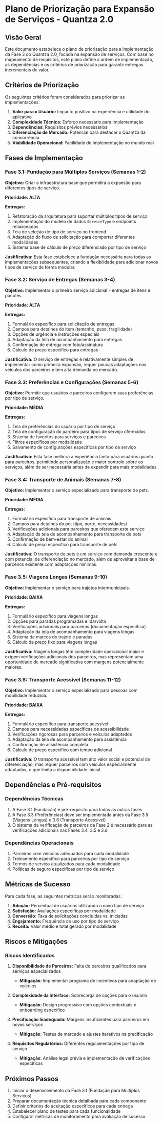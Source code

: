 # Plano de Priorização para Expansão de Serviços - Quantza 2.0

## Visão Geral

Este documento estabelece o plano de priorização para a implementação da Fase 3 do Quantza 2.0, focada na expansão de serviços. Com base no mapeamento de requisitos, este plano define a ordem de implementação, as dependências e os critérios de priorização para garantir entregas incrementais de valor.

## Critérios de Priorização

Os seguintes critérios foram considerados para priorizar as implementações:

1. **Valor para o Usuário:** Impacto positivo na experiência e utilidade do aplicativo
2. **Complexidade Técnica:** Esforço necessário para implementação
3. **Dependências:** Requisitos prévios necessários
4. **Diferenciação de Mercado:** Potencial para destacar o Quantza da concorrência
5. **Viabilidade Operacional:** Facilidade de implementação no mundo real

## Fases de Implementação

### Fase 3.1: Fundação para Múltiplos Serviços (Semanas 1-2)

**Objetivo:** Criar a infraestrutura base que permitirá a expansão para diferentes tipos de serviço.

**Prioridade: ALTA**

**Entregas:**
1. Refatoração da arquitetura para suportar múltiplos tipos de serviço
2. Implementação do modelo de dados `ServiceType` e endpoints relacionados
3. Tela de seleção de tipo de serviço no frontend
4. Adaptação do fluxo de solicitação para comportar diferentes modalidades
5. Sistema base de cálculo de preço diferenciado por tipo de serviço

**Justificativa:** Esta fase estabelece a fundação necessária para todas as implementações subsequentes, criando a flexibilidade para adicionar novos tipos de serviço de forma modular.

### Fase 3.2: Serviço de Entregas (Semanas 3-4)

**Objetivo:** Implementar o primeiro serviço adicional - entregas de itens e pacotes.

**Prioridade: ALTA**

**Entregas:**
1. Formulário específico para solicitação de entregas
2. Campos para detalhes do item (tamanho, peso, fragilidade)
3. Opções de urgência e instruções especiais
4. Adaptação da tela de acompanhamento para entregas
5. Confirmação de entrega com foto/assinatura
6. Cálculo de preço específico para entregas

**Justificativa:** O serviço de entregas é relativamente simples de implementar como primeira expansão, requer poucas adaptações nos veículos dos parceiros e tem alta demanda no mercado.

### Fase 3.3: Preferências e Configurações (Semanas 5-6)

**Objetivo:** Permitir que usuários e parceiros configurem suas preferências por tipo de serviço.

**Prioridade: MÉDIA**

**Entregas:**
1. Tela de preferências do usuário por tipo de serviço
2. Tela de configuração do parceiro para tipos de serviço oferecidos
3. Sistema de favoritos para serviços e parceiros
4. Filtros específicos por modalidade
5. Salvamento de configurações específicas por tipo de serviço

**Justificativa:** Esta fase melhora a experiência tanto para usuários quanto para parceiros, permitindo personalização e maior controle sobre os serviços, além de ser necessária antes de expandir para mais modalidades.

### Fase 3.4: Transporte de Animais (Semanas 7-8)

**Objetivo:** Implementar o serviço especializado para transporte de pets.

**Prioridade: MÉDIA**

**Entregas:**
1. Formulário específico para transporte de animais
2. Campos para detalhes do pet (tipo, porte, necessidades)
3. Verificações adicionais para parceiros que oferecem este serviço
4. Adaptação da tela de acompanhamento para transporte de pets
5. Confirmação de bem-estar do animal
6. Cálculo de preço específico para transporte de pets

**Justificativa:** O transporte de pets é um serviço com demanda crescente e com potencial de diferenciação no mercado, além de aproveitar a base de parceiros existente com adaptações mínimas.

### Fase 3.5: Viagens Longas (Semanas 9-10)

**Objetivo:** Implementar o serviço para trajetos intermunicipais.

**Prioridade: BAIXA**

**Entregas:**
1. Formulário específico para viagens longas
2. Opções para paradas programadas e ida/volta
3. Verificações adicionais para parceiros (documentação específica)
4. Adaptação da tela de acompanhamento para viagens longas
5. Sistema de marcos do trajeto e paradas
6. Cálculo de preço fixo para viagens longas

**Justificativa:** Viagens longas têm complexidade operacional maior e exigem verificações adicionais dos parceiros, mas representam uma oportunidade de mercado significativa com margens potencialmente maiores.

### Fase 3.6: Transporte Acessível (Semanas 11-12)

**Objetivo:** Implementar o serviço especializado para pessoas com mobilidade reduzida.

**Prioridade: BAIXA**

**Entregas:**
1. Formulário específico para transporte acessível
2. Campos para necessidades específicas de acessibilidade
3. Verificações rigorosas para parceiros e veículos adaptados
4. Adaptação da tela de acompanhamento para assistência
5. Confirmação de assistência completa
6. Cálculo de preço específico com tempo adicional

**Justificativa:** O transporte acessível tem alto valor social e potencial de diferenciação, mas requer parceiros com veículos especialmente adaptados, o que limita a disponibilidade inicial.

## Dependências e Pré-requisitos

### Dependências Técnicas
1. A Fase 3.1 (Fundação) é pré-requisito para todas as outras fases
2. A Fase 3.3 (Preferências) deve ser implementada antes da Fase 3.5 (Viagens Longas) e 3.6 (Transporte Acessível)
3. O sistema de verificação de parceiros da Fase 2 é necessário para as verificações adicionais nas Fases 3.4, 3.5 e 3.6

### Dependências Operacionais
1. Parceiros com veículos adequados para cada modalidade
2. Treinamento específico para parceiros por tipo de serviço
3. Termos de serviço atualizados para cada modalidade
4. Políticas de seguro específicas por tipo de serviço

## Métricas de Sucesso

Para cada fase, as seguintes métricas serão monitoradas:

1. **Adoção:** Percentual de usuários utilizando o novo tipo de serviço
2. **Satisfação:** Avaliações específicas por modalidade
3. **Conversão:** Taxa de solicitações concluídas vs. iniciadas
4. **Engajamento:** Frequência de uso por tipo de serviço
5. **Receita:** Valor médio e total gerado por modalidade

## Riscos e Mitigações

### Riscos Identificados
1. **Disponibilidade de Parceiros:** Falta de parceiros qualificados para serviços especializados
   - **Mitigação:** Implementar programa de incentivos para adaptação de veículos

2. **Complexidade da Interface:** Sobrecarga de opções para o usuário
   - **Mitigação:** Design progressivo com opções contextuais e onboarding específico

3. **Precificação Inadequada:** Margens insuficientes para parceiros em novos serviços
   - **Mitigação:** Testes de mercado e ajustes iterativos na precificação

4. **Requisitos Regulatórios:** Diferentes regulamentações por tipo de serviço
   - **Mitigação:** Análise legal prévia e implementação de verificações específicas

## Próximos Passos

1. Iniciar o desenvolvimento da Fase 3.1 (Fundação para Múltiplos Serviços)
2. Preparar documentação técnica detalhada para cada componente
3. Definir critérios de aceitação específicos para cada entrega
4. Estabelecer plano de testes para cada funcionalidade
5. Configurar métricas de monitoramento para avaliação de sucesso

